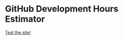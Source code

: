 # GitHub Development Hours Estimator

[Test the site!](https://git-time-tracker.mikkeleb.workers.dev/)
